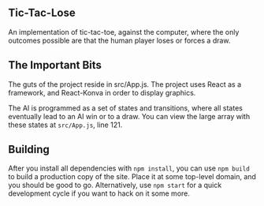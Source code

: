 ## Tic-Tac-Lose

An implementation of tic-tac-toe, against the computer, where the only outcomes possible are that the human player
loses or forces a draw.

## The Important Bits

The guts of the project reside in src/App.js. The project uses React as a framework, and React-Konva in order to display
graphics.

The AI is programmed as a set of states and transitions, where all states eventually lead to an AI win or to a draw.
You can view the large array with these states at `src/App.js`, line 121.

## Building

After you install all dependencies with `npm install`, you can use `npm build` to build a production copy of the site.
Place it at some top-level domain, and you should be good to go. Alternatively, use `npm start` for a quick development
cycle if you want to hack on it some more.
